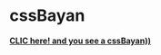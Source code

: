 # cssBayan

  [**CLIC here! and you see a cssBayan))**](https://niksavt.github.io/cssBayan/cssBayan/)
